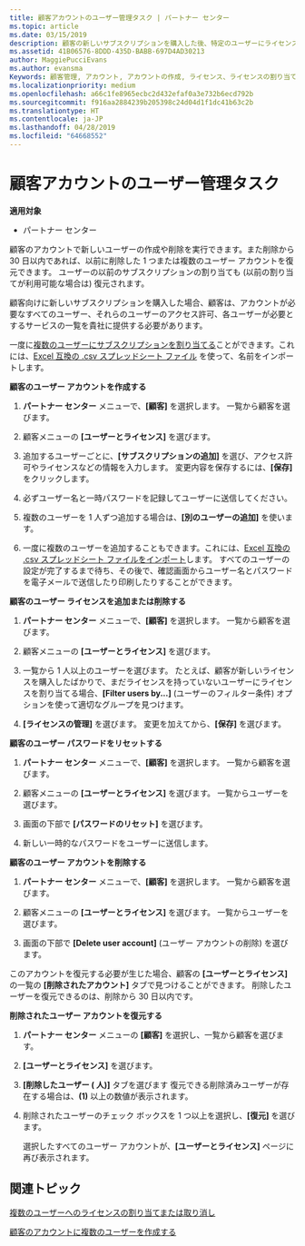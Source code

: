 ```yaml
---
title: 顧客アカウントのユーザー管理タスク | パートナー センター
ms.topic: article
ms.date: 03/15/2019
description: 顧客の新しいサブスクリプションを購入した後、特定のユーザーにライセンスを割り当てることができます。
ms.assetid: 41B06576-8DDD-435D-BABB-697D4AD30213
author: MaggiePucciEvans
ms.author: evansma
Keywords: 顧客管理, アカウント, アカウントの作成, ライセンス、ライセンスの割り当て, ユーザー管理, パスワード, パスワードのリセット, パスワードの変更
ms.localizationpriority: medium
ms.openlocfilehash: a66c1fe8965ecbc2d432efaf0a3e732b6ecd792b
ms.sourcegitcommit: f916aa2884239b205398c24d04d1f1dc41b63c2b
ms.translationtype: HT
ms.contentlocale: ja-JP
ms.lasthandoff: 04/28/2019
ms.locfileid: "64668552"
---
```

# <a name="user-management-tasks-for-customer-accounts"></a>顧客アカウントのユーザー管理タスク

**適用対象**

-  パートナー センター



顧客のアカウントで新しいユーザーの作成や削除を実行できます。また削除から 30 日以内であれば、以前に削除した 1 つまたは複数のユーザー アカウントを復元できます。 ユーザーの以前のサブスクリプションの割り当ても (以前の割り当てが利用可能な場合は) 復元されます。

顧客向けに新しいサブスクリプションを購入した場合、顧客は、アカウントが必要なすべてのユーザー、それらのユーザーのアクセス許可、各ユーザーが必要とするサービスの一覧を貴社に提供する必要があります。  

一度に[複数のユーザーにサブスクリプションを割り当てる](bulk-license-provisioning-for-multiple-users.md)ことができます。これには、[Excel 互換の .csv スプレッドシート ファイル](adding-multiple-users-to-a-customer-account.md) を使って、名前をインポートします。

<a href="" id="createuseraccounts"></a>
**顧客のユーザー アカウントを作成する**

1.  **パートナー センター** メニューで、**[顧客]** を選択します。 一覧から顧客を選びます。

2.  顧客メニューの **[ユーザーとライセンス]** を選びます。

3.  追加するユーザーごとに、**[サブスクリプションの追加]** を選び、アクセス許可やライセンスなどの情報を入力します。 変更内容を保存するには、**[保存]** をクリックします。

4.  必ずユーザー名と一時パスワードを記録してユーザーに送信してください。 

5.  複数のユーザーを 1 人ずつ追加する場合は、**[別のユーザーの追加]** を使います。 

6. 一度に複数のユーザーを追加することもできます。これには、[Excel 互換の .csv スプレッドシート ファイルをインポート](adding-multiple-users-to-a-customer-account.md)します。 すべてのユーザーの設定が完了するまで待ち、その後で、確認画面からユーザー名とパスワードを電子メールで送信したり印刷したりすることができます。

<a href="" id="userlicensing"></a>
**顧客のユーザー ライセンスを追加または削除する**

1.  **パートナー センター** メニューで、**[顧客]** を選択します。 一覧から顧客を選びます。

2.  顧客メニューの **[ユーザーとライセンス]** を選びます。

3.  一覧から 1 人以上のユーザーを選びます。 たとえば、顧客が新しいライセンスを購入したばかりで、まだライセンスを持っていないユーザーにライセンスを割り当てる場合、**[Filter users by...]** (ユーザーのフィルター条件) オプションを使って適切なグループを見つけます。

4.  **[ライセンスの管理]** を選びます。 変更を加えてから、**[保存]** を選びます。

<a href="" id="resetpassword"></a>
**顧客のユーザー パスワードをリセットする**

1.  **パートナー センター** メニューで、**[顧客]** を選択します。 一覧から顧客を選びます。

2.  顧客メニューの **[ユーザーとライセンス]** を選びます。 一覧からユーザーを選びます。

3.  画面の下部で **[パスワードのリセット]** を選びます。 

4.  新しい一時的なパスワードをユーザーに送信します。

<a href="" id="deleteuseraccounts"></a>
**顧客のユーザー アカウントを削除する**

1.  **パートナー センター** メニューで、**[顧客]** を選択します。 一覧から顧客を選びます。

2.  顧客メニューの **[ユーザーとライセンス]** を選びます。 一覧からユーザーを選びます。

3.  画面の下部で **[Delete user account]** (ユーザー アカウントの削除) を選びます。

このアカウントを復元する必要が生じた場合、顧客の **[ユーザーとライセンス]** の一覧の **[削除されたアカウント]** タブで見つけることができます。 削除したユーザーを復元できるのは、削除から 30 日以内です。

<a href="" id="restoreuseraccounts"></a>
**削除されたユーザー アカウントを復元する**

1.  **パートナー センター** メニューの **[顧客]** を選択し、一覧から顧客を選びます。

2.  **[ユーザーとライセンス]** を選びます。

3.  **[削除したユーザー ( 人)]** タブを選びます 復元できる削除済みユーザーが存在する場合は、**(1)** 以上の数値が表示されます。

4.  削除されたユーザーのチェック ボックスを 1 つ以上を選択し、**[復元]** を選びます。

    選択したすべてのユーザー アカウントが、**[ユーザーとライセンス]** ページに再び表示されます。

## <a name="related-topics"></a>関連トピック


[複数のユーザーへのライセンスの割り当てまたは取り消し](bulk-license-provisioning-for-multiple-users.md)

[顧客のアカウントに複数のユーザーを作成する](adding-multiple-users-to-a-customer-account.md)

 

 



